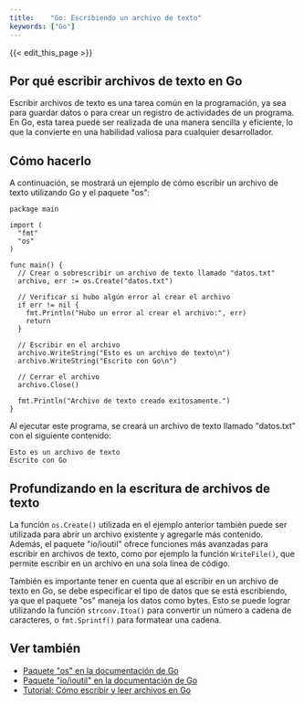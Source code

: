 ```yaml
---
title:    "Go: Escribiendo un archivo de texto"
keywords: ["Go"]
---
```


{{< edit_this_page >}}

## Por qué escribir archivos de texto en Go

Escribir archivos de texto es una tarea común en la programación, ya sea para guardar datos o para crear un registro de actividades de un programa. En Go, esta tarea puede ser realizada de una manera sencilla y eficiente, lo que la convierte en una habilidad valiosa para cualquier desarrollador.

## Cómo hacerlo
A continuación, se mostrará un ejemplo de cómo escribir un archivo de texto utilizando Go y el paquete "os":

```
package main

import (
  "fmt"
  "os"
)

func main() {
  // Crear o sobrescribir un archivo de texto llamado "datos.txt"
  archivo, err := os.Create("datos.txt")

  // Verificar si hubo algún error al crear el archivo
  if err != nil {
    fmt.Println("Hubo un error al crear el archivo:", err)
    return
  }

  // Escribir en el archivo
  archivo.WriteString("Esto es un archivo de texto\n")
  archivo.WriteString("Escrito con Go\n")

  // Cerrar el archivo
  archivo.Close()

  fmt.Println("Archivo de texto creado exitosamente.")
}
```

Al ejecutar este programa, se creará un archivo de texto llamado "datos.txt" con el siguiente contenido:

```
Esto es un archivo de texto 
Escrito con Go
```

## Profundizando en la escritura de archivos de texto
La función `os.Create()` utilizada en el ejemplo anterior también puede ser utilizada para abrir un archivo existente y agregarle más contenido. Además, el paquete "io/ioutil" ofrece funciones más avanzadas para escribir en archivos de texto, como por ejemplo la función `WriteFile()`, que permite escribir en un archivo en una sola línea de código.

También es importante tener en cuenta que al escribir en un archivo de texto en Go, se debe especificar el tipo de datos que se está escribiendo, ya que el paquete "os" maneja los datos como bytes. Esto se puede lograr utilizando la función `strconv.Itoa()` para convertir un número a cadena de caracteres, o `fmt.Sprintf()` para formatear una cadena.

## Ver también
- [Paquete "os" en la documentación de Go](https://golang.org/pkg/os/)
- [Paquete "io/ioutil" en la documentación de Go](https://golang.org/pkg/io/ioutil/)
- [Tutorial: Cómo escribir y leer archivos en Go](https://www.digitalocean.com/community/tutorials/how-to-read-and-write-files-in-go)